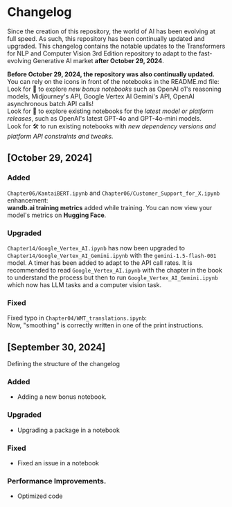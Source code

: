 # Changelog

Since the creation of this repository, the world of AI has been evolving at full speed. As such, this repository has been continually updated and upgraded.
This changelog contains the notable updates to the Transformers for NLP and Computer Vision 3rd Edition repository to adapt to the 
fast-evolving Generative AI market **after October 29, 2024**.

**Before October 29, 2024, the repository was also continually updated.** You can rely on the icons in front of the notebooks in the README.md file:   
Look for 🐬 to explore *new bonus notebooks* such as OpenAI o1's reasoning models, Midjourney's API, Google Vertex AI Gemini's API, OpenAI asynchronous batch API calls!           
Look for 🎏 to explore existing notebooks for the *latest model or platform releases*, such as OpenAI's latest GPT-4o and GPT-4o-mini models.  
Look for 🛠 to run existing notebooks with *new dependency versions and platform API constraints and tweaks.*

## [October 29, 2024]

### Added
`Chapter06/KantaiBERT.ipynb` and `Chapter06/Customer_Support_for_X.ipynb` enhancement:    
**wandb.ai training metrics** added while training. 
You can now view your model's metrics on **Hugging Face**.

### Upgraded      

`Chapter14/Google_Vertex_AI.ipynb` has now been upgraded to `Chapter14/Google_Vertex_AI_Gemini.ipynb` with the `gemini-1.5-flash-001` model. 
A timer has been added to adapt to the API call rates.
It is recommended to read `Google_Vertex_AI.ipynb` with the chapter in the book to understand the process but then to run `Google_Vertex_AI_Gemini.ipynb` which now has LLM tasks and a computer vision task.

### Fixed
Fixed typo in `Chapter04/WMT_translations.ipynb`:   
Now, "smoothing" is correctly written in one of the print instructions.

## [September 30, 2024]
Defining the structure of the changelog
### Added
- Adding a new bonus notebook.

### Upgraded
- Upgrading a package in a notebook

### Fixed
- Fixed an issue in a notebook

### Performance Improvements.
- Optimized code 
